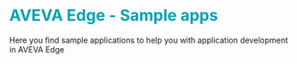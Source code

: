 <h1 style='color: #00A1B2'>AVEVA Edge - Sample apps</h1>
<p>Here you find sample applications to help you with application development in AVEVA Edge</p>
